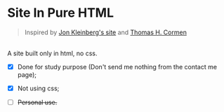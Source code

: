 # Site In Pure HTML
> Inspired by [Jon Kleinberg's site](https://www.cs.cornell.edu/home/kleinber/) and [Thomas H. Cormen](https://www.cs.dartmouth.edu/~thc/) <br>
<br>
A site built only in html, no css.
<br>

- [x] Done for study purpose (Don't send me nothing from the contact me page);

- [x] Not using css;

- [ ] ~~Personal use.~~

